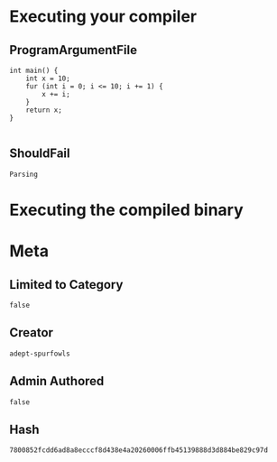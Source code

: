 # Executing your compiler

## ProgramArgumentFile

```
int main() {
    int x = 10;
    fur (int i = 0; i <= 10; i += 1) {
        x += i;
    }
    return x;
}


```

## ShouldFail

```
Parsing
```

# Executing the compiled binary

# Meta

## Limited to Category

```
false
```

## Creator

```
adept-spurfowls
```

## Admin Authored

```
false
```

## Hash

```
7800852fcdd6ad8a8ecccf8d438e4a20260006ffb45139888d3d884be829c97d
```
